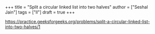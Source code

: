 +++
title = "Split a circular linked list into two halves"
author = ["Seshal Jain"]
tags = ["ll"]
draft = true
+++

<https://practice.geeksforgeeks.org/problems/split-a-circular-linked-list-into-two-halves/1>
